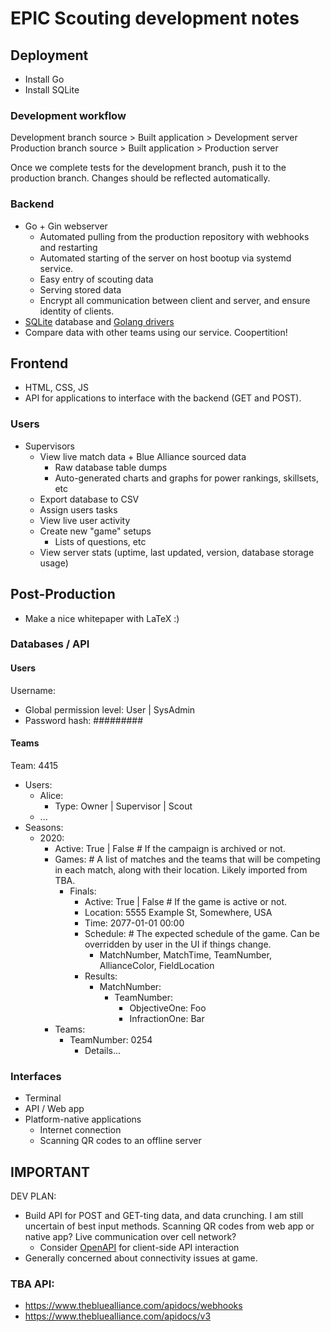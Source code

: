 # EPIC Scouting development notes

## Deployment

 - Install Go
 - Install SQLite

### Development workflow

Development branch source > Built application > Development server
Production branch source > Built application > Production server

Once we complete tests for the development branch, push it to the production branch. Changes should be reflected automatically.

### Backend

 - Go + Gin webserver
   - Automated pulling from the production repository with webhooks and restarting
   - Automated starting of the server on host bootup via systemd service.
   - Easy entry of scouting data
   - Serving stored data
   - Encrypt all communication between client and server, and ensure identity of clients.
 - [SQLite](https://www.sqlite.org/index.html) database and [Golang drivers](https://github.com/mattn/go-sqlite3)
 - Compare data with other teams using our service. Coopertition!

## Frontend

 - HTML, CSS, JS
 - API for applications to interface with the backend (GET and POST).

### Users

 - Supervisors
   - View live match data + Blue Alliance sourced data
     - Raw database table dumps
     - Auto-generated charts and graphs for power rankings, skillsets, etc
   - Export database to CSV
   - Assign users tasks
   - View live user activity
   - Create new "game" setups
     - Lists of questions, etc
   - View server stats (uptime, last updated, version, database storage usage)

## Post-Production

 - Make a nice whitepaper with LaTeX :)

### Databases / API

#### Users

Username:
 - Global permission level: User | SysAdmin
 - Password hash: #########

#### Teams

Team: 4415
  - Users:
    - Alice:
      - Type: Owner | Supervisor | Scout
    - ...
  - Seasons:
    - 2020:
      - Active: True | False # If the campaign is archived or not.
      - Games: # A list of matches and the teams that will be competing in each match, along with their location. Likely imported from TBA.
        - Finals:
          - Active: True | False # If the game is active or not.
          - Location: 5555 Example St, Somewhere, USA
          - Time: 2077-01-01 00:00
          - Schedule: # The expected schedule of the game. Can be overridden by user in the UI if things change.
            - MatchNumber, MatchTime, TeamNumber, AllianceColor, FieldLocation
          - Results:
            - MatchNumber:
              - TeamNumber:
                - ObjectiveOne: Foo
                - InfractionOne: Bar
      - Teams:
        - TeamNumber: 0254
          - Details...

### Interfaces

 - Terminal
 - API / Web app
 - Platform-native applications
   - Internet connection
   - Scanning QR codes to an offline server

## IMPORTANT

DEV PLAN:
 - Build API for POST and GET-ting data, and data crunching. I am still uncertain of best input methods. Scanning QR codes from web app or native app? Live communication over cell network?
   - Consider [OpenAPI](https://swagger.io/tools/swagger-codegen/) for client-side API interaction
 - Generally concerned about connectivity issues at game.

### TBA API:
 - https://www.thebluealliance.com/apidocs/webhooks
 - https://www.thebluealliance.com/apidocs/v3